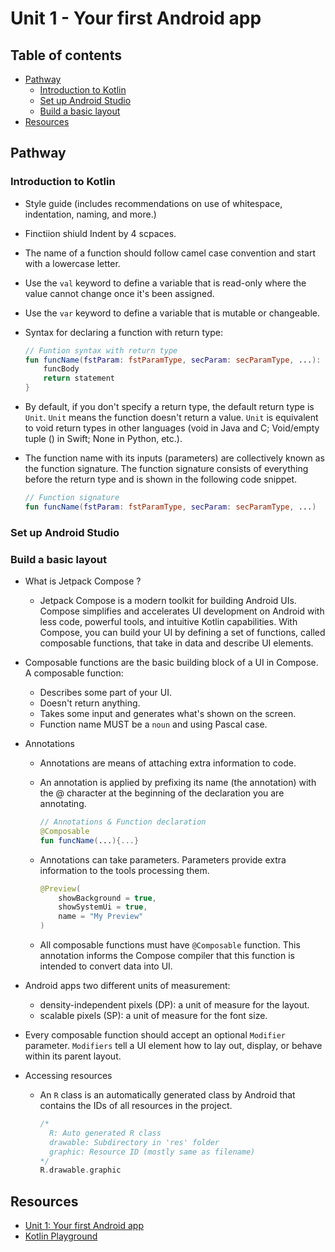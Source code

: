 <!-- omit in toc -->

# Unit 1 - Your first Android app

<!-- omit in toc -->

## Table of contents

- [Pathway](#pathway)
  - [Introduction to Kotlin](#introduction-to-kotlin)
  - [Set up Android Studio](#set-up-android-studio)
  - [Build a basic layout](#build-a-basic-layout)
- [Resources](#resources)

## Pathway

### Introduction to Kotlin

- Style guide (includes recommendations on use of whitespace, indentation,
  naming, and more.)
- Finctiion shiuld Indent by 4 scpaces.
- The name of a function should follow camel case convention and start with a
  lowercase letter.
- Use the `val` keyword to define a variable that is read-only where the value
  cannot change once it's been assigned.
- Use the `var` keyword to define a variable that is mutable or changeable.
- Syntax for declaring a function with return type:

  ```kotlin
  // Funtion syntax with return type
  fun funcName(fstParam: fstParamType, secParam: secParamType, ...): funcReturnType {
      funcBody
      return statement
  }
  ```

- By default, if you don't specify a return type, the default return type is
  `Unit`. `Unit` means the function doesn't return a value. `Unit` is equivalent
  to void return types in other languages (void in Java and C; Void/empty tuple
  () in Swift; None in Python, etc.).
- The function name with its inputs (parameters) are collectively known as the
  function signature. The function signature consists of everything before the
  return type and is shown in the following code snippet.

  ```kotlin
  // Function signature
  fun funcName(fstParam: fstParamType, secParam: secParamType, ...)
  ```

### Set up Android Studio

### Build a basic layout

- What is Jetpack Compose ?
  - Jetpack Compose is a modern toolkit for building Android UIs. Compose
    simplifies and accelerates UI development on Android with less code,
    powerful tools, and intuitive Kotlin capabilities. With Compose, you can
    build your UI by defining a set of functions, called composable functions,
    that take in data and describe UI elements.
- Composable functions are the basic building block of a UI in Compose. A
  composable function:
  - Describes some part of your UI.
  - Doesn't return anything.
  - Takes some input and generates what's shown on the screen.
  - Function name MUST be a `noun` and using Pascal case.
- Annotations

  - Annotations are means of attaching extra information to code.
  - An annotation is applied by prefixing its name (the annotation) with the @
    character at the beginning of the declaration you are annotating.

    ```kotlin
    // Annotations & Function declaration
    @Composable
    fun funcName(...){...}
    ```

  - Annotations can take parameters. Parameters provide extra information to the
    tools processing them.

    ```kotlin
    @Preview(
        showBackground = true,
        showSystemUi = true,
        name = "My Preview"
    )
    ```

  - All composable functions must have `@Composable` function. This annotation
    informs the Compose compiler that this function is intended to convert data
    into UI.

- Android apps two different units of measurement:
  - density-independent pixels (DP): a unit of measure for the layout.
  - scalable pixels (SP): a unit of measure for the font size.
- Every composable function should accept an optional `Modifier` parameter.
  `Modifiers` tell a UI element how to lay out, display, or behave within its
  parent layout.
- Accessing resources

  - An `R` class is an automatically generated class by Android that contains
    the IDs of all resources in the project.

    ```kotlin
    /*
      R: Auto generated R class
      drawable: Subdirectory in 'res' folder
      graphic: Resource ID (mostly same as filename)
    */
    R.drawable.graphic
    ```

## Resources

- [Unit 1: Your first Android app](https://developer.android.com/courses/android-basics-compose/unit-1)
- [Kotlin Playground](https://play.kotlinlang.org/)
